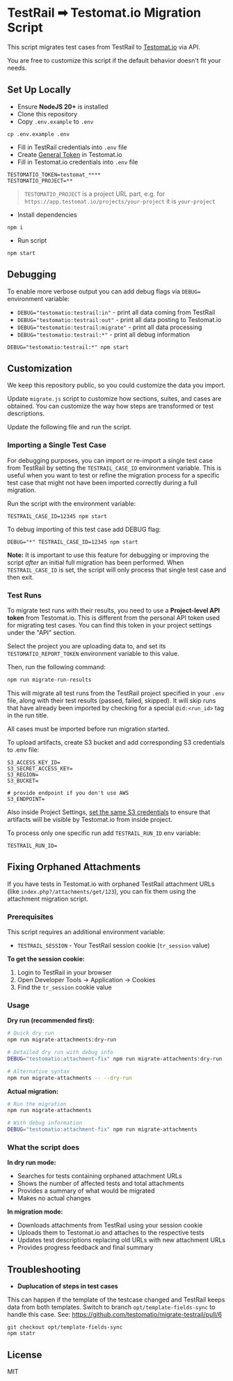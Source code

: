 # TestRail ➡ Testomat.io Migration Script

This script migrates test cases from TestRail to [Testomat.io](https://testomat.io) via API.

You are free to customize this script if the default behavior doesn't fit your needs.

## Set Up Locally

* Ensure **NodeJS 20+** is installed
* Clone this repository
* Copy `.env.example` to `.env`

```
cp .env.example .env
```

* Fill in TestRail credentials into `.env` file
* Create [General Token](https://app.testomat.io/account/access_tokens) in Testomat.io
* Fill in Testomat.io credentials into `.env` file

```
TESTOMATIO_TOKEN=testomat_****
TESTOMATIO_PROJECT=**
```

> `TESTOMATIO_PROJECT` is a project URL part, e.g. for `https://app.testomat.io/projects/your-project` it is `your-project`

* Install dependencies

```
npm i
```

* Run script

```
npm start
```

## Debugging

To enable more verbose output you can add debug flags via `DEBUG=` environment variable:

* `DEBUG="testomatio:testrail:in"` - print all data coming from TestRail
* `DEBUG="testomatio:testrail:out"` - print all data posting to Testomat.io
* `DEBUG="testomatio:testrail:migrate"` - print all data processing
* `DEBUG="testomatio:testrail:*"` - print all debug information

```
DEBUG="testomatio:testrail:*" npm start
```

## Customization

We keep this repository public, so you could customize the data you import.

Update `migrate.js` script to customize how sections, suites, and cases are obtained. You can customize the way how steps are transformed or test descriptions.

Update the following file and run the script.

### Importing a Single Test Case

For debugging purposes, you can import or re-import a single test case from TestRail by setting the `TESTRAIL_CASE_ID` environment variable. This is useful when you want to test or refine the migration process for a specific test case that might not have been imported correctly during a full migration.

Run the script with the environment variable:
```
TESTRAIL_CASE_ID=12345 npm start
```

To debug importing of this test case add DEBUG flag:

```
DEBUG="*" TESTRAIL_CASE_ID=12345 npm start
```

**Note:** It is important to use this feature for debugging or improving the script *after* an initial full migration has been performed. When `TESTRAIL_CASE_ID` is set, the script will only process that single test case and then exit.

### Test Runs

To migrate test runs with their results, you need to use a **Project-level API token** from Testomat.io. This is different from the personal API token used for migrating test cases. You can find this token in your project settings under the "API" section.

Select the project you are uploading data to, and set its `TESTOMATIO_REPORT_TOKEN` environment variable to this value.

Then, run the following command:

```bash
npm run migrate-run-results
```

This will migrate all test runs from the TestRail project specified in your `.env` file, along with their test results (passed, failed, skipped). It will skip runs that have already been imported by checking for a special `@id:<run_id>` tag in the run title.

All cases must be imported before run migration started.

To upload artifacts, create S3 bucket and add corresponding S3 credentials to .env file:

```
S3_ACCESS_KEY_ID=
S3_SECRET_ACCESS_KEY=
S3_REGION=
S3_BUCKET=

# provide endpoint if you don't use AWS
S3_ENDPOINT=
```

Also inside Project Settings, [set the same S3 credentials](https://docs.testomat.io/project/runs/reporter/artifacts/#set-up-s3-bucket) to ensure that artifacts will be visible by Testomat.io from inside project. 

To process only one specific run add `TESTRAIL_RUN_ID` env variable:

```
TESTRAIL_RUN_ID=
```

## Fixing Orphaned Attachments

If you have tests in Testomat.io with orphaned TestRail attachment URLs (like `index.php?/attachments/get/123`), you can fix them using the attachment migration script.

### Prerequisites

This script requires an additional environment variable:
- `TESTRAIL_SESSION` - Your TestRail session cookie (`tr_session` value)

**To get the session cookie:**
1. Login to TestRail in your browser
2. Open Developer Tools → Application → Cookies
3. Find the `tr_session` cookie value

### Usage

**Dry run (recommended first):**
```bash
# Quick dry run
npm run migrate-attachments:dry-run

# Detailed dry run with debug info
DEBUG="testomatio:attachment-fix" npm run migrate-attachments:dry-run

# Alternative syntax
npm run migrate-attachments -- --dry-run
```

**Actual migration:**
```bash
# Run the migration
npm run migrate-attachments

# With debug information
DEBUG="testomatio:attachment-fix" npm run migrate-attachments
```

### What the script does

**In dry run mode:**
- Searches for tests containing orphaned attachment URLs
- Shows the number of affected tests and total attachments
- Provides a summary of what would be migrated
- Makes no actual changes

**In migration mode:**
- Downloads attachments from TestRail using your session cookie
- Uploads them to Testomat.io and attaches to the respective tests
- Updates test descriptions replacing old URLs with new attachment URLs
- Provides progress feedback and final summary

## Troubleshooting

* **Duplucation of steps in test cases**

This can happen if the template of the testcase changed and TestRail keeps data from both templates. Switch to branch `opt/template-fields-sync` to handle this case. See: https://github.com/testomatio/migrate-testrail/pull/6 

```
git checkout opt/template-fields-sync
npm statr
```


## License

MIT


